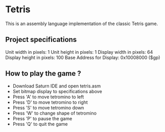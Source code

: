 # Tetris

This is an assembly language implementation of the classic Tetris game.

## Project specifications
Unit width in pixels:       1
Unit height in pixels:      1
Display width in pixels:    64
Display height in pixels:   100
Base Address for Display:   0x10008000 ($gp)

## How to play the game ?
- Download Saturn IDE and open tetris.asm
- Set bitmap display to specifications above
- Press 'A' to move tetromino to left
- Press 'D' to move tetromino to right
- Press 'S' to move tetromino down
- Press 'W' to change shape of tetromino
- Press 'P' to pause the game
- Press 'Q' to quit the game
